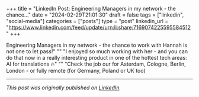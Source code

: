+++
title = "LinkedIn Post: Engineering Managers in my network - the chance..."
date = "2024-02-29T21:01:30"
draft = false
tags = ["linkedin", "social-media"]
categories = ["posts"]
type = "post"
linkedin_url = "https://www.linkedin.com/feed/update/urn:li:share:7169074225595584512"
+++

Engineering Managers in my network - the chance to work with Hannah is not one to let pass!"
""
"I enjoyed so much working with her - and you can do that now in a really interesting product in one of the hottest tech areas: AI for translations 🔥"
""
"Check the job our for Asterdam, Cologne, Berlin, London - or fully remote (for Germany, Poland or UK too)

---

*This post was originally published on [LinkedIn](https://www.linkedin.com/in/adrianmoreno/recent-activity/all/).*